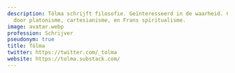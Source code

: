 ```yaml
---
description: Tólma schrijft filosofie. Geïnteresseerd in de waarheid. Geïnspireerd
  door platonisme, cartesianisme, en Frans spiritualisme.
image: avatar.webp
profession: Schrijver
pseudonym: true
title: Tólma
twitter: https://twitter.com/_tolma
website: https://tolma.substack.com/
---
```

